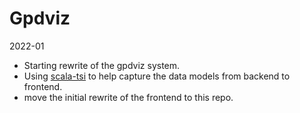 # Gpdviz

2022-01

- Starting rewrite of the gpdviz system.
- Using [scala-tsi](https://github.com/scala-tsi/scala-tsi)
  to help capture the data models from backend to frontend.
- move the initial rewrite of the frontend to this repo.
